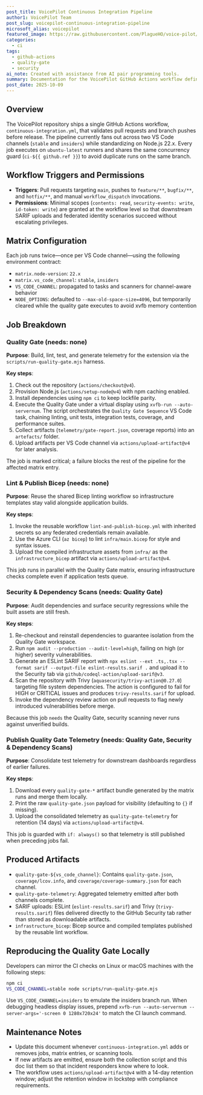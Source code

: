 ```yaml
---
post_title: VoicePilot Continuous Integration Pipeline
author1: VoicePilot Team
post_slug: voicepilot-continuous-integration-pipeline
microsoft_alias: voicepilot
featured_image: https://raw.githubusercontent.com/PlagueHO/voice-pilot/main/resources/icon.svg
categories:
  - ci
tags:
  - github-actions
  - quality-gate
  - security
ai_note: Created with assistance from AI pair programming tools.
summary: Documentation for the VoicePilot GitHub Actions workflow defined in .github/workflows/continuous-integration.yml.
post_date: 2025-10-09
---
```


<!-- markdownlint-disable-next-line MD041 -->
## Overview

The VoicePilot repository ships a single GitHub Actions workflow, `continuous-integration.yml`, that validates pull requests and branch pushes before release. The pipeline currently fans out across two VS Code channels (`stable` and `insiders`) while standardizing on Node.js 22.x. Every job executes on `ubuntu-latest` runners and shares the same concurrency guard (`ci-${{ github.ref }}`) to avoid duplicate runs on the same branch.

## Workflow Triggers and Permissions

- **Triggers**: Pull requests targeting `main`, pushes to `feature/**`, `bugfix/**`, and `hotfix/**`, and manual `workflow_dispatch` invocations.
- **Permissions**: Minimal scopes (`contents: read`, `security-events: write`, `id-token: write`) are granted at the workflow level so that downstream SARIF uploads and federated identity scenarios succeed without escalating privileges.

## Matrix Configuration

Each job runs twice—once per VS Code channel—using the following environment contract:

- `matrix.node-version`: `22.x`
- `matrix.vs_code_channel`: `stable`, `insiders`
- `VS_CODE_CHANNEL`: propagated to tasks and scanners for channel-aware behavior
- `NODE_OPTIONS`: defaulted to `--max-old-space-size=4096`, but temporarily cleared while the quality gate executes to avoid xvfb memory contention

## Job Breakdown

### Quality Gate (needs: none)

**Purpose**: Build, lint, test, and generate telemetry for the extension via the `scripts/run-quality-gate.mjs` harness.

**Key steps**:

1. Check out the repository (`actions/checkout@v4`).
2. Provision Node.js (`actions/setup-node@v4`) with npm caching enabled.
3. Install dependencies using `npm ci` to keep lockfile parity.
4. Execute the Quality Gate under a virtual display using `xvfb-run --auto-servernum`. The script orchestrates the `Quality Gate Sequence` VS Code task, chaining linting, unit tests, integration tests, coverage, and performance suites.
5. Collect artifacts (`telemetry/gate-report.json`, coverage reports) into an `artefacts/` folder.
6. Upload artifacts per VS Code channel via `actions/upload-artifact@v4` for later analysis.

The job is marked critical; a failure blocks the rest of the pipeline for the affected matrix entry.

### Lint & Publish Bicep (needs: none)

**Purpose**: Reuse the shared Bicep linting workflow so infrastructure templates stay valid alongside application builds.

**Key steps**:

1. Invoke the reusable workflow `lint-and-publish-bicep.yml` with inherited secrets so any federated credentials remain available.
2. Use the Azure CLI (`az bicep`) to lint `infra/main.bicep` for style and syntax issues.
3. Upload the compiled infrastructure assets from `infra/` as the `infrastructure_bicep` artifact via `actions/upload-artifact@v4`.

This job runs in parallel with the Quality Gate matrix, ensuring infrastructure checks complete even if application tests queue.

### Security & Dependency Scans (needs: Quality Gate)

**Purpose**: Audit dependencies and surface security regressions while the built assets are still fresh.

**Key steps**:

1. Re-checkout and reinstall dependencies to guarantee isolation from the Quality Gate workspace.
2. Run `npm audit --production --audit-level=high`, failing on high (or higher) severity vulnerabilities.
3. Generate an ESLint SARIF report with `npx eslint --ext .ts,.tsx --format sarif --output-file eslint-results.sarif .` and upload it to the Security tab via `github/codeql-action/upload-sarif@v3`.
4. Scan the repository with Trivy (`aquasecurity/trivy-action@0.27.0`) targeting file system dependencies. The action is configured to fail for HIGH or CRITICAL issues and produces `trivy-results.sarif` for upload.
5. Invoke the dependency review action on pull requests to flag newly introduced vulnerabilities before merge.

Because this job `needs` the Quality Gate, security scanning never runs against unverified builds.

### Publish Quality Gate Telemetry (needs: Quality Gate, Security & Dependency Scans)

**Purpose**: Consolidate test telemetry for downstream dashboards regardless of earlier failures.

**Key steps**:

1. Download every `quality-gate-*` artifact bundle generated by the matrix runs and merge them locally.
2. Print the raw `quality-gate.json` payload for visibility (defaulting to `{}` if missing).
3. Upload the consolidated telemetry as `quality-gate-telemetry` for retention (14 days) via `actions/upload-artifact@v4`.

This job is guarded with `if: always()` so that telemetry is still published when preceding jobs fail.

## Produced Artifacts

- `quality-gate-${vs_code_channel}`: Contains `quality-gate.json`, `coverage/lcov.info`, and `coverage/coverage-summary.json` for each channel.
- `quality-gate-telemetry`: Aggregated telemetry emitted after both channels complete.
- SARIF uploads: ESLint (`eslint-results.sarif`) and Trivy (`trivy-results.sarif`) files delivered directly to the GitHub Security tab rather than stored as downloadable artifacts.
- `infrastructure_bicep`: Bicep source and compiled templates published by the reusable lint workflow.

## Reproducing the Quality Gate Locally

Developers can mirror the CI checks on Linux or macOS machines with the following steps:

```bash
npm ci
VS_CODE_CHANNEL=stable node scripts/run-quality-gate.mjs
```

Use `VS_CODE_CHANNEL=insiders` to emulate the insiders branch run. When debugging headless display issues, prepend `xvfb-run --auto-servernum --server-args='-screen 0 1280x720x24'` to match the CI launch command.

## Maintenance Notes

- Update this document whenever `continuous-integration.yml` adds or removes jobs, matrix entries, or scanning tools.
- If new artifacts are emitted, ensure both the collection script and this doc list them so that incident responders know where to look.
- The workflow uses `actions/upload-artifact@v4` with a 14-day retention window; adjust the retention window in lockstep with compliance requirements.
